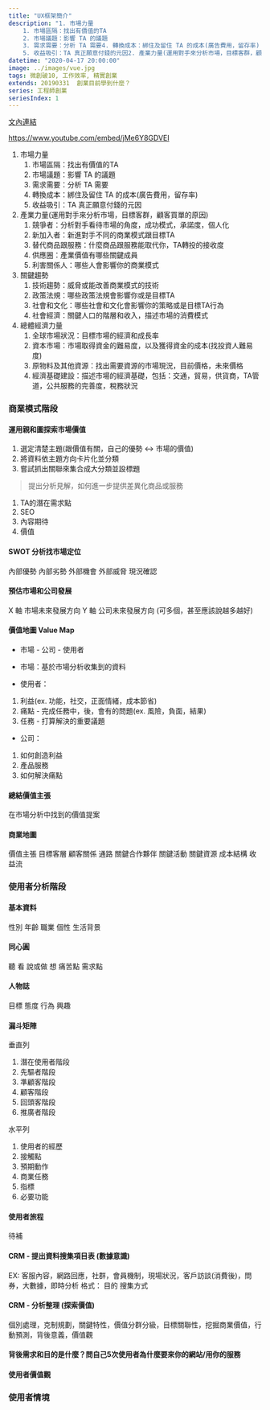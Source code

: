 ```yaml
---
title: "UX框架簡介"
description: "1. 市場力量
	1. 市場區隔：找出有價值的TA
	2. 市場議題：影響 TA 的議題
	3. 需求需要：分析 TA 需要4. 轉換成本：綁住及留住 TA 的成本(廣告費用，留存率)
	5. 收益吸引：TA 真正願意付錢的元因2. 產業力量(運用對手來分析市場，目標客群，顧客買單的原因)"
datetime: "2020-04-17 20:00:00"
image: ../images/vue.jpg
tags: 微創破10, 工作效率, 精實創業
extends: 20190331  創業目前學到什麼？
series: 工程師創業
seriesIndex: 1
---
```


<!-- ### 市場調查階段 -->
[文內連結](/content/post/entry1)

https://www.youtube.com/embed/jMe6Y8GDVEI

1. 市場力量
	1. 市場區隔：找出有價值的TA
	2. 市場議題：影響 TA 的議題
	3. 需求需要：分析 TA 需要
	4. 轉換成本：綁住及留住 TA 的成本(廣告費用，留存率)
	5. 收益吸引：TA 真正願意付錢的元因
2. 產業力量(運用對手來分析市場，目標客群，顧客買單的原因)
	1. 競爭者：分析對手看待市場的角度，成功模式，承諾度，個人化
	2. 新加入者：新進對手不同的商業模式跟目標TA
	3. 替代商品跟服務：什麼商品跟服務能取代你，TA轉投的接收度
	4. 供應圈：產業價值有哪些關鍵成員
	5. 利害關係人：哪些人會影響你的商業模式
3. 關鍵趨勢
	1. 技術趨勢：威脅或能改善商業模式的技術
	2. 政策法規：哪些政策法規會影響你或是目標TA
	3. 社會和文化：哪些社會和文化會影響你的策略或是目標TA行為
	4. 社會經濟：關鍵人口的階層和收入，描述市場的消費模式
4. 總體經濟力量
	1. 全球市場狀況：目標市場的經濟和成長率
	2. 資本市場：市場取得資金的難易度，以及獲得資金的成本(找投資人難易度)
	3. 原物料及其他資源：找出需要資源的市場現況，目前價格，未來價格
	4. 經濟基礎建設：描述市場的經濟基礎，包括：交通，貿易，供貨商，TA管道，公共服務的完善度，稅務狀況

### 商業模式階段
#### 運用親和圖探索市場價值

1. 選定清楚主題(跟價值有關，自己的優勢 <-> 市場的價值)
2. 將資料依主題方向卡片化並分類
3. 嘗試抓出關聯來集合成大分類並設標題

> 提出分析見解，如何進一步提供差異化商品或服務

1. TA的潛在需求點
2. SEO
3. 內容期待
4. 價值

#### SWOT 分析找市場定位
內部優勢
內部劣勢
外部機會
外部威脅
現況確認

#### 預估市場和公司發展
X 軸 市場未來發展方向
Y 軸 公司未來發展方向
(可多個，甚至應該說越多越好)

#### 價值地圖 Value Map
- 市場 - 公司 - 使用者
- 市場：基於市場分析收集到的資料


- 使用者：
1. 利益(ex. 功能，社交，正面情緒，成本節省)
2. 痛點 - 完成任務中，後，會有的問題(ex. 風險，負面，結果)
3. 任務 - 打算解決的重要議題
- 公司：
1. 如何創造利益
2. 產品服務
3. 如何解決痛點

#### 總結價值主張
在市場分析中找到的價值提案

#### 商業地圖
價值主張
目標客層
顧客關係
通路
關鍵合作夥伴
關鍵活動
關鍵資源
成本結構
收益流

### 使用者分析階段
#### 基本資料
性別
年齡
職業
個性
生活背景
#### 同心圓
聽
看
說或做
想
痛苦點
需求點

#### 人物誌
目標
態度
行為
興趣

#### 漏斗矩陣
垂直列

1. 潛在使用者階段
2. 先驅者階段
3. 準顧客階段
4. 顧客階段
5. 回頭客階段
6. 推廣者階段

水平列

1. 使用者的經歷
2. 接觸點
3. 預期動作
4. 商業任務
5. 指標
6. 必要功能

#### 使用者旅程

待補

#### CRM  - 提出資料搜集項目表 (數據意識)
EX:
客服內容，網路回應，社群，會員機制，現場狀況，客戶訪談(消費後)，問券，大數據，即時分析
格式：
目的  搜集方式

#### CRM - 分析整理 (探索價值)
個別處理，克制規劃，關鍵特性，價值分群分級，目標關聯性，挖掘商業價值，行動預測，背後意義，價值觀

#### 背後需求和目的是什麼？問自己5次使用者為什麼要來你的網站/用你的服務

#### 使用者價值觀

### 使用者情境